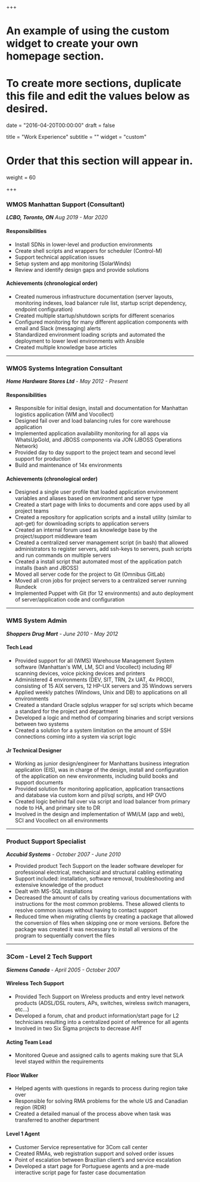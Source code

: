 +++
# An example of using the custom widget to create your own homepage section.
# To create more sections, duplicate this file and edit the values below as desired.

date = "2016-04-20T00:00:00"
draft = false

title = "Work Experience"
subtitle = ""
widget = "custom"

# Order that this section will appear in.
weight = 60

+++

### WMOS Manhattan Support (Consultant)
_**LCBO, Toronto, ON**_
_Aug 2019 - Mar 2020_

#### Responsibilities
- Install SDNs in lower-level and production environments
- Create shell scripts and wrappers for scheduler (Control-M)
- Support technical application issues
- Setup system and app monitoring (SolarWinds)
- Review and identify design gaps and provide solutions

#### Achievements (chronological order)
- Created numerous infrastructure documentation (server layouts, monitoring indexes, load balancer rule list, startup script dependency, endpoint configuration)
- Created multiple startup/shutdown scripts for different scenarios
- Configured monitoring for many different application components with email and Slack (messaging) alerts
- Standardized environment loading scripts and automated the deployment to lower level environments with Ansible
- Created multiple knowledge base articles

* * *

### WMOS Systems Integration Consultant
***Home Hardware Stores Ltd*** -
*May 2012 - Present*

#### Responsibilities
- Responsible for initial design, install and documentation for Manhattan logistics application (WM and Vocollect)
- Designed fail over and load balancing rules for core warehouse application
- Implemented application availability monitoring for all apps via WhatsUpGold, and JBOSS components via JON (JBOSS Operations Network)
- Provided day to day support to the project team and second level support for production
- Build and maintenance of 14x environments

#### Achievements (chronological order)
- Designed a single user profile that loaded application environment variables and aliases based on environment and server type
- Created a start page with links to documents and core apps used by all project teams
- Created a repository for application scripts and a install utility (similar to apt-get) for downloading scripts to application servers
- Created an internal forum used as knowledge base by the project/support middleware team
- Created a centralized server management script (in bash) that allowed administrators to register servers, add ssh-keys to servers, push scripts and run commands on multiple servers
- Created a install script that automated most of the application patch installs (bash and JBOSS)
- Moved all server code for the project to Git (Omnibus GitLab)
- Moved all cron jobs for project servers to a centralized server running Rundeck
- Implemented Puppet with Git (for 12 environments) and auto deployment of server/application code and configuration

* * *

### WMS System Admin
***Shoppers Drug Mart*** -
*June 2010 - May 2012*

#### Tech Lead

- Provided support for all (WMS) Warehouse Management System software (Manhattan's WM, LM, SCI and Vocollect) including RF
scanning devices, voice picking devices and printers
- Administered 4 environments (DEV, SIT, TRN, 2x UAT, 4x PROD), consisting of 15 AIX servers, 12 HP-UX servers and 35 Windows
servers
- Applied weekly patches (Windows, Unix and DB) to applications on all environments
- Created a standard Oracle sqlplus wrapper for sql scripts which became a standard for the project and department
- Developed a logic and method of comparing binaries and script versions between two systems
- Created a solution for a system limitation on the amount of SSH connections coming into a system via script logic

#### Jr Technical Designer

- Working as junior design/engineer for Manhattans business integration application (EIS), was in charge of the design, install and
configuration of the application on new environments, including build books and support documents
- Provided solution for monitoring application, application transactions and database via custom korn and pl/sql scripts, and HP OVO
- Created logic behind fail over via script and load balancer from primary node to HA, and primary site to DR
- Involved in the design and implementation of WM/LM (app and web), SCI and Vocollect on all environments

* * *

### Product Support Specialist
***Accubid Systems*** -
*October 2007 - June 2010*

- Provided product Tech Support on the leader software developer for professional electrical, mechanical and structural cabling estimating
- Support included: installation, software removal, troubleshooting and extensive knowledge of the product
- Dealt with MS-SQL installations
- Decreased the amount of calls by creating various documentations with instructions for the most common problems. These allowed clients to resolve common issues without having to contact support
- Reduced time when migrating clients by creating a package that allowed the conversion of files when skipping one or more versions. Before the package was created it was necessary to install all versions of the program to sequentially convert the files

* * *

### 3Com - Level 2 Tech Support
***Siemens Canada*** -
*April 2005 - October 2007*

#### Wireless Tech Support
- Provided Tech Support on Wireless products and entry level network products (ADSL/DSL routers, APs, switches, wireless switch managers, etc…)
- Developed a forum, chat and product information/start page for L2 technicians resulting into a centralized point of reference for all agents
- Involved in two Six Sigma projects to decrease AHT

#### Acting Team Lead
- Monitored Queue and assigned calls to agents making sure that SLA level stayed within the requirements

#### Floor Walker
- Helped agents with questions in regards to process during region take over
- Responsible for solving RMA problems for the whole US and Canadian region (RDR)
- Created a detailed manual of the process above when task was transferred to another department

#### Level 1 Agent
- Customer Service representative for 3Com call center
- Created RMAs, web registration support and solved order issues
- Point of escalation between Brazilian client’s and service escalation
- Developed a start page for Portuguese agents and a pre-made interactive script page for faster case documentation
